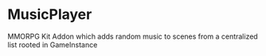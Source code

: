 # MusicPlayer
MMORPG Kit Addon which adds random music to scenes from a centralized list rooted in GameInstance
